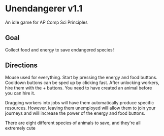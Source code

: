 # Unendangerer v1.1
An idle game for AP Comp Sci Principles

## Goal
Collect food and energy to save endangered species!

## Directions
Mouse used for everything. Start by pressing the energy and food buttons. Cooldown buttons can be sped up by clicking fast. After unlocking workers, hire them with the + buttons. You need to have created an animal before you can hire it. 

Dragging workers into jobs will have them automatically produce specific resources. However, leaving them unemployed will allow them to join your journeys and will increase the power of the energy and food buttons.

There are eight different species of animals to save, and they're all extremely cute
